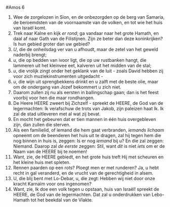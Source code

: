 #Amos 6
1. Wee de zorgelozen in Sion, en de onbezorgden op de berg van Samaria, de beroemdsten van de voornaamste van de volken, en tot wie het huis van Israël komt. 
2. Trek naar Kalne en kijk *er rond*; ga vandaar naar het grote Hamath, en daal af naar Gath van de Filistijnen. Zijn ze beter dan deze koninkrijken? Is hun gebied groter dan uw gebied? 
3. *U*, die de onheilsdag ver van u afhoudt, maar de zetel van het geweld naderbij brengt; 
4. *u*, die op bedden van ivoor ligt, die op uw rustbanken hangt, die lammeren uit het kleinvee eet, kalveren uit het midden van de stal; 
5. *u*, die vrolijk zingt onder het geklank van de luit - zoals David hebben zij voor zich muziekinstrumenten uitgedacht - 
6. *u*, die wijn uit sprengbekkens drinkt en u zalft met de beste olie, maar om de ondergang van Jozef bekommert u zich niet. 
7. Daarom zullen zij nu als eersten in ballingschap gaan; dan is het feest voorbij voor hen die maar rondhangen. 
8. De Heere HEERE zweert bij Zichzelf - spreekt de HEERE, de God van de legermachten: Ik verafschuw de trots van Jakob, zijn paleizen haat Ik. Ik zal de stad uitleveren met al wat zij bevat.
9. En mocht het gebeuren dat er tien mannen in één huis overgebleven zijn, dan zullen die sterven.
10. Als een familielid, of iemand die hem gaat verbranden, *iemands lichaam* opneemt om de beenderen het huis uit te dragen, zal hij tegen hem die nog binnen in huis is, zeggen: Is er nog *iemand* bij u? En die zal zeggen: Niemand. Daarop zal *de eerste* zeggen: Stil, want *dit* is niet *iets* om er de Naam van de HEERE bij te noemen! 
11. Want, zie, de HEERE gebiedt, en het grote huis treft Hij met scheuren en het kleine huis met spleten. 
12. Rennen paarden op een rots? Ploegt men er met runderen? Ja, u hebt recht in gal veranderd, en de vrucht van de gerechtigheid in alsem. 
13. U, die blij bent met Lo-Debar, u, die zegt: Hebben wij niet door onze kracht Karnaïm voor ons ingenomen? 
14. Want, zie, Ik doe een volk tegen u opstaan, huis van Israël! spreekt de HEERE, de God van de legermachten. Dat zal u onderdrukken van Lebo-Hamath tot het beekdal van de Vlakte.
